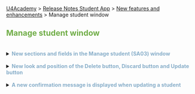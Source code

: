 [U4Academy](../../README.md) > [Release Notes Student App](../README.md) > [New features and enhancements](README.md) > Manage student window

## <span style="color:#70ad47">Manage student window</span>

<br>
<details>
<summary><span style="color:#88AEC9"><b>New sections and fields in the Manage student (SA03) window</b></span></summary>
<br>

<p> &nbsp;&nbsp;<font size="2"> <i> <b>Benefit:</b> Improved student profile with new fields available organised in sections </i> </font> </p>

<p>
<dl>
<li> General information:</li>
    <dd>- <i> First name </i> </dd>
    <dd>- <i> Last name </i> </dd>
    <dd>- <i> Date of birth </i> </dd>
<li>Contact Details:</li>
    <dd>- <i> Email </i> </dd>
    <dd>- <i> Phone </i> </dd>
    <dd>- <i> City </i> – new field </dd>
    <dd>- <i> Country </i> </dd>
<li>Professional data:</li>
    <dd>- <i> Courses </i> </dd>
    <dd>- <i> Languages </i> – new field </dd>
    <dd>- <i> Work location </i> – new field </dd>
    <dd>- <i> Programming languages </i> – new field </dd>
</dl>
</p>

 <blockquote> Note: All fields are mandatory except the <i>Programming languages</i> field that will only be mandatory when a related course is selected.</blockquote> 
</details>

<br>
<details>
<summary><span style="color:#88AEC9"><b>New look and position of the Delete button, Discard button and Update button</b></span></summary>
<br>

<p>&nbsp;&nbsp;<font size="2"><i><b>Benefit</b>: The <b>Delete</b> button, <b>Discard</b> button and <b>Update</b> button are now more visible and intuitive.</i></font></p>

<p>&nbsp;&nbsp;The <b>Delete</b> button, <b>Discard</b> button and <b>Update</b> button in the <b>Manage (SA03)</b> window can still be located at the bottom of the window but their order and colours are more accessible.</p>

</details>

<br>
<details>
<summary><span style="color:#88AEC9"><b>A new confirmation message is displayed when updating a student</b></span></summary>
<br>

<p>&nbsp;&nbsp;<font size="2"><i><b>Benefit</b>: The user will now know that the action has been successfully completed.</i></font> </p>

<p>&nbsp;&nbsp;Before, to check that the update had been successful, you had to go to the <b>Main (SA01)</b> window. Now, a new confirmation message is displayed after pressing the update button in the <b>Manage student (SA03)</b> window, when successfully updating a student.</p>

</details>
